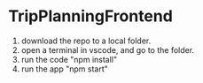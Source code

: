 # TripPlanningFrontend

1. download the repo to a local folder.
2. open a terminal in vscode, and go to the folder.
3. run the code "npm install"
4. run the app "npm start"
